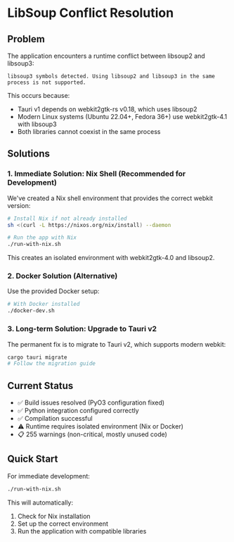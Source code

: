 # LibSoup Conflict Resolution

## Problem

The application encounters a runtime conflict between libsoup2 and libsoup3:
```
libsoup3 symbols detected. Using libsoup2 and libsoup3 in the same process is not supported.
```

This occurs because:
- Tauri v1 depends on webkit2gtk-rs v0.18, which uses libsoup2
- Modern Linux systems (Ubuntu 22.04+, Fedora 36+) use webkit2gtk-4.1 with libsoup3
- Both libraries cannot coexist in the same process

## Solutions

### 1. Immediate Solution: Nix Shell (Recommended for Development)

We've created a Nix shell environment that provides the correct webkit version:

```bash
# Install Nix if not already installed
sh <(curl -L https://nixos.org/nix/install) --daemon

# Run the app with Nix
./run-with-nix.sh
```

This creates an isolated environment with webkit2gtk-4.0 and libsoup2.

### 2. Docker Solution (Alternative)

Use the provided Docker setup:

```bash
# With Docker installed
./docker-dev.sh
```

### 3. Long-term Solution: Upgrade to Tauri v2

The permanent fix is to migrate to Tauri v2, which supports modern webkit:

```bash
cargo tauri migrate
# Follow the migration guide
```

## Current Status

- ✅ Build issues resolved (PyO3 configuration fixed)
- ✅ Python integration configured correctly
- ✅ Compilation successful
- ⚠️ Runtime requires isolated environment (Nix or Docker)
- 📋 255 warnings (non-critical, mostly unused code)

## Quick Start

For immediate development:
```bash
./run-with-nix.sh
```

This will automatically:
1. Check for Nix installation
2. Set up the correct environment
3. Run the application with compatible libraries